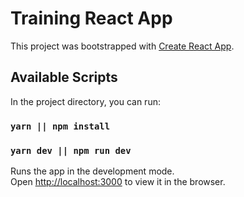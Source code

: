 # Training React App

This project was bootstrapped with [Create React App](https://github.com/facebook/create-react-app).

## Available Scripts

In the project directory, you can run:

### `yarn || npm install`
### `yarn dev || npm run dev`

Runs the app in the development mode.\
Open [http://localhost:3000](http://localhost:3000) to view it in the browser.
